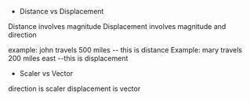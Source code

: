 * Distance vs Displacement

Distance involves magnitude
Displacement involves magnitude and direction

example: john travels 500 miles -- this is distance
Example: mary travels 200 miles east --this is displacement

* Scaler vs Vector

direction is scaler
displacement is vector

